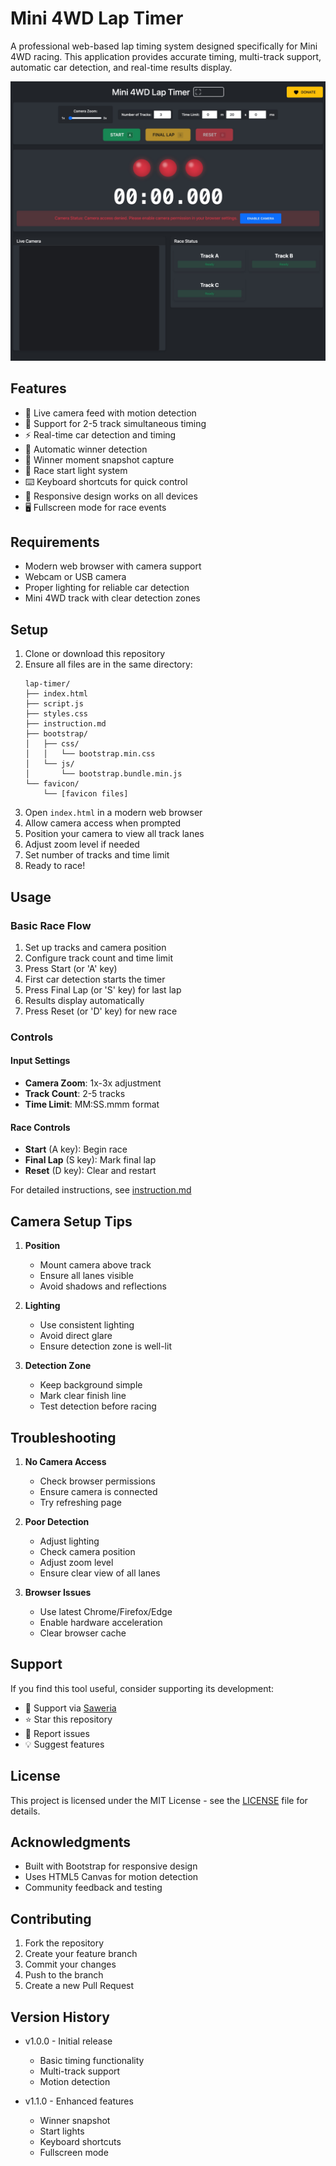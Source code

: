 # Mini 4WD Lap Timer

A professional web-based lap timing system designed specifically for Mini 4WD racing. This application provides accurate timing, multi-track support, automatic car detection, and real-time results display.

![Mini 4WD Lap Timer](public/screenshot.jpg)

## Features

- 🎥 Live camera feed with motion detection
- 🏁 Support for 2-5 track simultaneous timing
- ⚡ Real-time car detection and timing
- 🎯 Automatic winner detection
- 📸 Winner moment snapshot capture
- 🚦 Race start light system
- ⌨️ Keyboard shortcuts for quick control
- 📱 Responsive design works on all devices
- 🖥️ Fullscreen mode for race events

## Requirements

- Modern web browser with camera support
- Webcam or USB camera
- Proper lighting for reliable car detection
- Mini 4WD track with clear detection zones

## Setup

1. Clone or download this repository
2. Ensure all files are in the same directory:
   ```
   lap-timer/
   ├── index.html
   ├── script.js
   ├── styles.css
   ├── instruction.md
   ├── bootstrap/
   │   ├── css/
   │   │   └── bootstrap.min.css
   │   └── js/
   │       └── bootstrap.bundle.min.js
   └── favicon/
       └── [favicon files]
   ```
3. Open `index.html` in a modern web browser
4. Allow camera access when prompted
5. Position your camera to view all track lanes
6. Adjust zoom level if needed
7. Set number of tracks and time limit
8. Ready to race!

## Usage

### Basic Race Flow

1. Set up tracks and camera position
2. Configure track count and time limit
3. Press Start (or 'A' key)
4. First car detection starts the timer
5. Press Final Lap (or 'S' key) for last lap
6. Results display automatically
7. Press Reset (or 'D' key) for new race

### Controls

#### Input Settings
- **Camera Zoom**: 1x-3x adjustment
- **Track Count**: 2-5 tracks
- **Time Limit**: MM:SS.mmm format

#### Race Controls
- **Start** (A key): Begin race
- **Final Lap** (S key): Mark final lap
- **Reset** (D key): Clear and restart

For detailed instructions, see [instruction.md](instruction.md)

## Camera Setup Tips

1. **Position**
   - Mount camera above track
   - Ensure all lanes visible
   - Avoid shadows and reflections

2. **Lighting**
   - Use consistent lighting
   - Avoid direct glare
   - Ensure detection zone is well-lit

3. **Detection Zone**
   - Keep background simple
   - Mark clear finish line
   - Test detection before racing

## Troubleshooting

1. **No Camera Access**
   - Check browser permissions
   - Ensure camera is connected
   - Try refreshing page

2. **Poor Detection**
   - Adjust lighting
   - Check camera position
   - Adjust zoom level
   - Ensure clear view of all lanes

3. **Browser Issues**
   - Use latest Chrome/Firefox/Edge
   - Enable hardware acceleration
   - Clear browser cache

## Support

If you find this tool useful, consider supporting its development:

- 💝 Support via [Saweria](https://saweria.co/gimdash)
- ⭐ Star this repository
- 🐛 Report issues
- 💡 Suggest features

## License

This project is licensed under the MIT License - see the [LICENSE](LICENSE) file for details.

## Acknowledgments

- Built with Bootstrap for responsive design
- Uses HTML5 Canvas for motion detection
- Community feedback and testing

## Contributing

1. Fork the repository
2. Create your feature branch
3. Commit your changes
4. Push to the branch
5. Create a new Pull Request

## Version History

- v1.0.0 - Initial release
  - Basic timing functionality
  - Multi-track support
  - Motion detection

- v1.1.0 - Enhanced features
  - Winner snapshot
  - Start lights
  - Keyboard shortcuts
  - Fullscreen mode 
